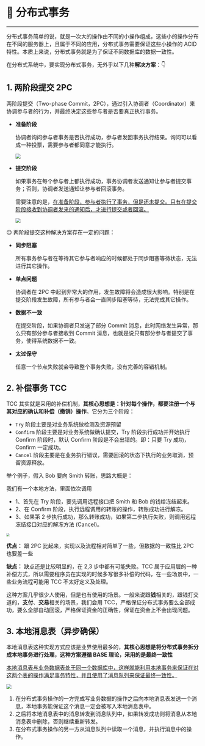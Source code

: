 # 🌝 分布式事务

---

分布式事务简单的说，就是一次大的操作由不同的小操作组成，这些小的操作分布在不同的服务器上，且属于不同的应用，分布式事务需要保证这些小操作的 ACID 特性。本质上来说，分布式事务就是为了保证不同数据库的数据一致性。

在分布式系统中，要实现分布式事务，无外乎以下几种**解决方案**：👇

## 1. 两阶段提交 2PC

两阶段提交（Two-phase Commit，2PC），通过引入协调者（Coordinator）来协调参与者的行为，并最终决定这些参与者是否要真正执行事务。

- **准备阶段**

  协调者询问参与者事务是否执行成功，参与者发回事务执行结果。询问可以看成一种投票，需要参与者都同意才能执行。

  <img src="https://cs-wiki.oss-cn-shanghai.aliyuncs.com/img/20201122172237.png" style="zoom: 80%;" />

- **提交阶段**

  如果事务在每个参与者上都执行成功，事务协调者发送通知让参与者提交事务；否则，协调者发送通知让参与者回滚事务。

  需要注意的是，<u>在准备阶段，参与者执行了事务，但是还未提交。只有在提交阶段接收到协调者发来的通知后，才进行提交或者回滚。</u>

  <img src="https://cs-wiki.oss-cn-shanghai.aliyuncs.com/img/20201122172334.png" style="zoom: 80%;" />

😒 两阶段提交这种解决方案存在一定的问题：

- **同步阻塞**

  所有事务参与者在等待其它参与者响应的时候都处于同步阻塞等待状态，无法进行其它操作。

- **单点问题**

  协调者在 2PC 中起到非常大的作用，发生故障将会造成很大影响。特别是在提交阶段发生故障，所有参与者会一直同步阻塞等待，无法完成其它操作。

- **数据不一致**

  在提交阶段，如果协调者只发送了部分 Commit 消息，此时网络发生异常，那么只有部分参与者接收到 Commit 消息，也就是说只有部分参与者提交了事务，使得系统数据不一致。

- **太过保守**

  任意一个节点失败就会导致整个事务失败，没有完善的容错机制。

## 2. 补偿事务 TCC

TCC 其实就是采用的补偿机制，**其核心思想是：针对每个操作，都要注册一个与其对应的确认和补偿（撤销）操作**。它分为三个阶段：

- `Try` 阶段主要是对业务系统做检测及资源预留
- `Confirm` 阶段主要是对业务系统做确认提交，Try 阶段执行成功并开始执行 Confirm 阶段时，默认 Confirm 阶段是不会出错的。即：只要 Try 成功，Confirm 一定成功。
- `Cancel` 阶段主要是在业务执行错误，需要回滚的状态下执行的业务取消，预留资源释放。

举个例子，假入 Bob 要向 Smith 转账，思路大概是：

我们有一个本地方法，里面依次调用

- 1、首先在 Try 阶段，要先调用远程接口把 Smith 和 Bob 的钱给冻结起来。
- 2、在 Confirm 阶段，执行远程调用的转账的操作，转账成功进行解冻。
- 3、如果第 2 步执行成功，那么转账成功，如果第二步执行失败，则调用远程冻结接口对应的解冻方法 (Cancel)。

<img src="https://cs-wiki.oss-cn-shanghai.aliyuncs.com/img/20201122210453.png" style="zoom:50%;" />

**优点：** 跟 2PC 比起来，实现以及流程相对简单了一些，但数据的一致性比 2PC 也要差一些

**缺点：** 缺点还是比较明显的，在 2,3 步中都有可能失败。TCC 属于应用层的一种补偿方式，所以需要程序员在实现的时候多写很多补偿的代码，在一些场景中，一些业务流程可能用 TCC 不太好定义及处理。

这种方案几乎很少人使用，但是也有使用的场景。一般来说跟**钱**相关的，跟钱打交道的，**支付**、**交易**相关的场景，我们会用 TCC，严格保证分布式事务要么全部成功，要么全部自动回滚，严格保证资金的正确性，保证在资金上不会出现问题。

## 3. 本地消息表（异步确保）

本地消息表这种实现方式应该是业界使用最多的，**其核心思想是将分布式事务拆分成本地事务进行处理，这种方案遵循 BASE 理论，采用的是最终一致性**

<u>本地消息表与业务数据表处于同一个数据库中，这样就能利用本地事务来保证在对这两个表的操作满足事务特性，并且使用了消息队列来保证最终一致性。</u>

<img src="https://cs-wiki.oss-cn-shanghai.aliyuncs.com/img/20201122173226.png" style="zoom:80%;" />

1. 在分布式事务操作的一方完成写业务数据的操作之后向本地消息表发送一个消息，本地事务能保证这个消息一定会被写入本地消息表中。
2. 之后将本地消息表中的消息转发到消息队列中，如果转发成功则将消息从本地消息表中删除，否则继续重新转发。
3. 在分布式事务操作的另一方从消息队列中读取一个消息，并执行消息中的操作。